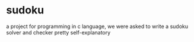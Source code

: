 # sudoku
a project for programming in c language, we were asked to write a sudoku solver and checker 
pretty self-explanatory 
